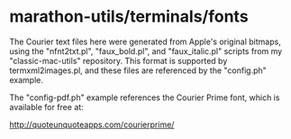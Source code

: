 marathon-utils/terminals/fonts
==============================

The Courier text files here were generated from Apple's original bitmaps, using the "nfnt2txt.pl", "faux\_bold.pl", and "faux\_italic.pl" scripts from my "classic-mac-utils" repository. This format is supported by termxml2images.pl, and these files are referenced by the "config.ph" example.

The "config-pdf.ph" example references the Courier Prime font, which is available for free at:

<http://quoteunquoteapps.com/courierprime/>
